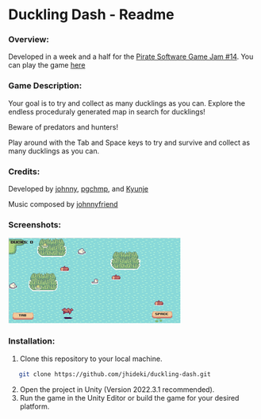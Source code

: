 # Duckling Dash - Readme

### Overview:
Developed in a week and a half for the [Pirate Software Game Jam #14](https://itch.io/jam/pirate).
You can play the game [here](https://johnnyfriend.itch.io/dukcy-test)

### Game Description:
Your goal is to try and collect as many ducklings as you can. Explore the endless proceduraly generated map in search for ducklings!

Beware of predators and hunters!

Play around with the Tab and Space keys to try and survive and collect as many ducklings as you can.

### Credits:
Developed by [johnny](https://github.com/jonathan-ami), [pgchmp](https://johnnyfriend.itch.io/dukcy-test), and [Kyunje](https://github.com/Kyunje)

Music composed by [johnnyfriend](https://www.youtube.com/channel/UC8G27AXnD6igNNpVGhZ6rHg)


### Screenshots:

![Screenshot 1](Screenshots/1.png)

### Installation:
1. Clone this repository to your local machine.
```bash
   git clone https://github.com/jhideki/duckling-dash.git
```
2. Open the project in Unity (Version 2022.3.1 recommended).
3. Run the game in the Unity Editor or build the game for your desired platform.
